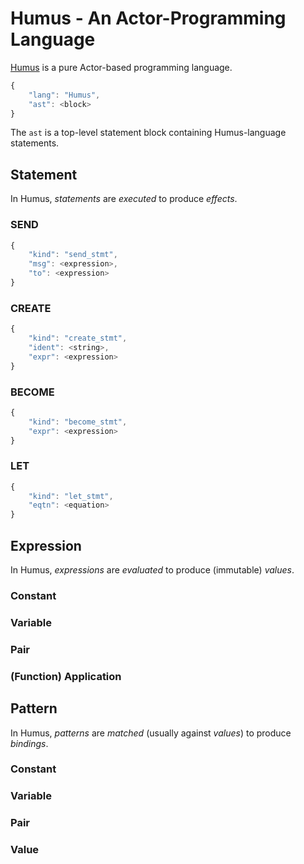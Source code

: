# Humus - An Actor-Programming Language

[Humus](http://www.dalnefre.com/wp/humus/) is a pure Actor-based programming language.

```javascript
{
    "lang": "Humus",
    "ast": <block>
}
```

The `ast` is a top-level statement block containing Humus-language statements.

## Statement

In Humus, _statements_ are _executed_ to produce _effects_.

### SEND

```javascript
{
    "kind": "send_stmt",
    "msg": <expression>,
    "to": <expression>
}
```

### CREATE

```javascript
{
    "kind": "create_stmt",
    "ident": <string>,
    "expr": <expression>
}
```

### BECOME

```javascript
{
    "kind": "become_stmt",
    "expr": <expression>
}
```

### LET

```javascript
{
    "kind": "let_stmt",
    "eqtn": <equation>
}
```

## Expression

In Humus, _expressions_ are _evaluated_ to produce (immutable) _values_.

### Constant

### Variable

### Pair

### (Function) Application

## Pattern

In Humus, _patterns_ are _matched_ (usually against _values_) to produce _bindings_.

### Constant

### Variable

### Pair

### Value

